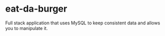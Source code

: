 # eat-da-burger
Full stack application that uses MySQL to keep consistent data and allows you to manipulate it.
